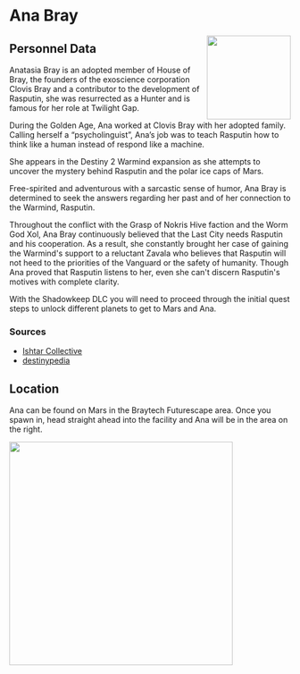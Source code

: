 # Ana Bray

<img align="right" src="https://ras117mike.github.io/Destiny2/images/vendors/ana_bray.png" width="150">

## Personnel Data

Anatasia Bray is an adopted member of House of Bray, the founders of the exoscience corporation Clovis Bray and a contributor to the development of Rasputin, she was resurrected as a Hunter and is famous for her role at Twilight Gap.

During the Golden Age, Ana worked at Clovis Bray with her adopted family. Calling herself a “psycholinguist”, Ana’s job was to teach Rasputin how to think like a human instead of respond like a machine.  

She appears in the Destiny 2 Warmind expansion as she attempts to uncover the mystery behind Rasputin and the polar ice caps of Mars.

Free-spirited and adventurous with a sarcastic sense of humor, Ana Bray is determined to seek the answers regarding her past and of her connection to the Warmind, Rasputin.

Throughout the conflict with the Grasp of Nokris Hive faction and the Worm God Xol, Ana Bray continuously believed that the Last City needs Rasputin and his cooperation. As a result, she constantly brought her case of gaining the Warmind's support to a reluctant Zavala who believes that Rasputin will not heed to the priorities of the Vanguard or the safety of humanity. Though Ana proved that Rasputin listens to her, even she can't discern Rasputin's motives with complete clarity.

With the Shadowkeep DLC you will need to proceed through the initial quest steps to unlock different planets to get to Mars and Ana.

### Sources
* [Ishtar Collective](https://www.ishtar-collective.net/categories/ana-bray)
* [destinypedia](https://www.destinypedia.com/Anastasia_Bray)

## Location
Ana can be found on Mars in the Braytech Futurescape area. Once you spawn in, head straight ahead into the facility and Ana will be in the area on the right.

<img src="https://ras117mike.github.io/Destiny2/images/maps/ana_bray_location.jpg" width="400">
